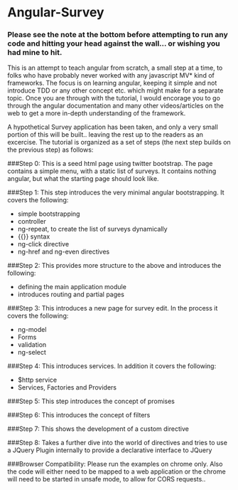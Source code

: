 Angular-Survey
==============

### Please see the note at the bottom before attempting to run any code and hitting your head against the wall... or wishing you had mine to hit.

This is an attempt to teach angular from scratch, a small step at a time, to folks who have probably never worked with any javascript MV* kind of frameworks.
The focus is on learning angular, keeping it simple and not introduce TDD or any other concept etc. which might make for a separate topic.
Once you are through with the tutorial, I would encorage you to go through the angular documentation and many other videos/articles on the web to get a more in-depth understanding of the framework.

A hypothetical Survey application has been taken, and only a very small portion of this will be built.. leaving the rest up to the readers as an excercise.
The tutorial is organized as a set of steps (the next step builds on the previous step) as follows:

###Step 0: 
This is a seed html page using twitter bootstrap. 
The page contains a simple menu, with a static list of surveys. It contains nothing angular, but what the starting page should look like.

###Step 1: 
This step introduces the very minimal angular bootstrapping. It covers the following:
* simple bootstrapping
* controller
* ng-repeat, to create the list of surveys dynamically
* {{}} syntax
* ng-click directive
* ng-href and ng-even directives

###Step 2: 
This provides more structure to the above and introduces the following:
* defining the main application module
* introduces routing and partial pages

###Step 3: 
This introduces a new page for survey edit. In the process it covers the following:
* ng-model
* Forms
* validation
* ng-select

###Step 4: 
This introduces services. In addition it covers the following:
* $http service
* Services, Factories and Providers


###Step 5: This step introduces the concept of promises


###Step 6: This introduces the concept of filters


###Step 7: This shows the development of a custom directive


###Step 8: Takes a further dive into the world of directives and tries to use a JQuery Plugin internally to provide a declarative interface to JQuery


###Browser Compatibility: Please run the examples on chrome only. Also the code will either need to be mapped to a web application or the chrome will need to be started in unsafe mode, to allow for CORS requests..


